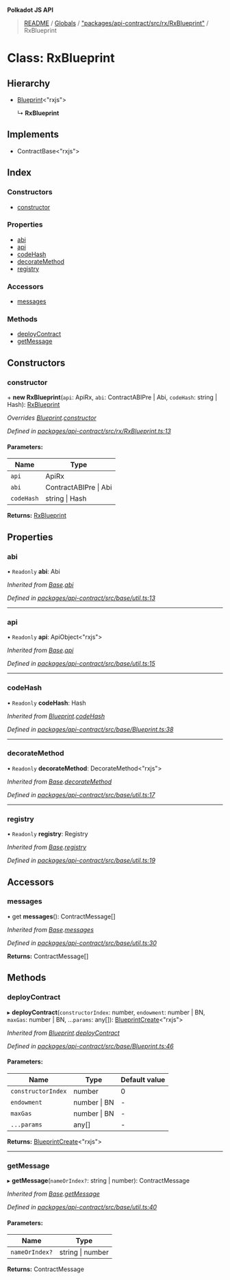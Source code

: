 **Polkadot JS API**

> [README](../README.md) / [Globals](../globals.md) / ["packages/api-contract/src/rx/RxBlueprint"](../modules/_packages_api_contract_src_rx_rxblueprint_.md) / RxBlueprint

# Class: RxBlueprint

## Hierarchy

* [Blueprint](_packages_api_contract_src_base_blueprint_.blueprint.md)\<\"rxjs\">

  ↳ **RxBlueprint**

## Implements

* ContractBase\<\"rxjs\">

## Index

### Constructors

* [constructor](_packages_api_contract_src_rx_rxblueprint_.rxblueprint.md#constructor)

### Properties

* [abi](_packages_api_contract_src_rx_rxblueprint_.rxblueprint.md#abi)
* [api](_packages_api_contract_src_rx_rxblueprint_.rxblueprint.md#api)
* [codeHash](_packages_api_contract_src_rx_rxblueprint_.rxblueprint.md#codehash)
* [decorateMethod](_packages_api_contract_src_rx_rxblueprint_.rxblueprint.md#decoratemethod)
* [registry](_packages_api_contract_src_rx_rxblueprint_.rxblueprint.md#registry)

### Accessors

* [messages](_packages_api_contract_src_rx_rxblueprint_.rxblueprint.md#messages)

### Methods

* [deployContract](_packages_api_contract_src_rx_rxblueprint_.rxblueprint.md#deploycontract)
* [getMessage](_packages_api_contract_src_rx_rxblueprint_.rxblueprint.md#getmessage)

## Constructors

### constructor

\+ **new RxBlueprint**(`api`: ApiRx, `abi`: ContractABIPre \| Abi, `codeHash`: string \| Hash): [RxBlueprint](_packages_api_contract_src_rx_rxblueprint_.rxblueprint.md)

*Overrides [Blueprint](_packages_api_contract_src_base_blueprint_.blueprint.md).[constructor](_packages_api_contract_src_base_blueprint_.blueprint.md#constructor)*

*Defined in [packages/api-contract/src/rx/RxBlueprint.ts:13](https://github.com/polkadot-js/api/blob/7af915185/packages/api-contract/src/rx/RxBlueprint.ts#L13)*

#### Parameters:

Name | Type |
------ | ------ |
`api` | ApiRx |
`abi` | ContractABIPre \| Abi |
`codeHash` | string \| Hash |

**Returns:** [RxBlueprint](_packages_api_contract_src_rx_rxblueprint_.rxblueprint.md)

## Properties

### abi

• `Readonly` **abi**: Abi

*Inherited from [Base](_packages_api_contract_src_base_util_.base.md).[abi](_packages_api_contract_src_base_util_.base.md#abi)*

*Defined in [packages/api-contract/src/base/util.ts:13](https://github.com/polkadot-js/api/blob/7af915185/packages/api-contract/src/base/util.ts#L13)*

___

### api

• `Readonly` **api**: ApiObject\<\"rxjs\">

*Inherited from [Base](_packages_api_contract_src_base_util_.base.md).[api](_packages_api_contract_src_base_util_.base.md#api)*

*Defined in [packages/api-contract/src/base/util.ts:15](https://github.com/polkadot-js/api/blob/7af915185/packages/api-contract/src/base/util.ts#L15)*

___

### codeHash

• `Readonly` **codeHash**: Hash

*Inherited from [Blueprint](_packages_api_contract_src_base_blueprint_.blueprint.md).[codeHash](_packages_api_contract_src_base_blueprint_.blueprint.md#codehash)*

*Defined in [packages/api-contract/src/base/Blueprint.ts:38](https://github.com/polkadot-js/api/blob/7af915185/packages/api-contract/src/base/Blueprint.ts#L38)*

___

### decorateMethod

• `Readonly` **decorateMethod**: DecorateMethod\<\"rxjs\">

*Inherited from [Base](_packages_api_contract_src_base_util_.base.md).[decorateMethod](_packages_api_contract_src_base_util_.base.md#decoratemethod)*

*Defined in [packages/api-contract/src/base/util.ts:17](https://github.com/polkadot-js/api/blob/7af915185/packages/api-contract/src/base/util.ts#L17)*

___

### registry

• `Readonly` **registry**: Registry

*Inherited from [Base](_packages_api_contract_src_base_util_.base.md).[registry](_packages_api_contract_src_base_util_.base.md#registry)*

*Defined in [packages/api-contract/src/base/util.ts:19](https://github.com/polkadot-js/api/blob/7af915185/packages/api-contract/src/base/util.ts#L19)*

## Accessors

### messages

• get **messages**(): ContractMessage[]

*Inherited from [Base](_packages_api_contract_src_base_util_.base.md).[messages](_packages_api_contract_src_base_util_.base.md#messages)*

*Defined in [packages/api-contract/src/base/util.ts:30](https://github.com/polkadot-js/api/blob/7af915185/packages/api-contract/src/base/util.ts#L30)*

**Returns:** ContractMessage[]

## Methods

### deployContract

▸ **deployContract**(`constructorIndex`: number, `endowment`: number \| BN, `maxGas`: number \| BN, ...`params`: any[]): [BlueprintCreate](../interfaces/_packages_api_contract_src_base_blueprint_.blueprintcreate.md)\<\"rxjs\">

*Inherited from [Blueprint](_packages_api_contract_src_base_blueprint_.blueprint.md).[deployContract](_packages_api_contract_src_base_blueprint_.blueprint.md#deploycontract)*

*Defined in [packages/api-contract/src/base/Blueprint.ts:46](https://github.com/polkadot-js/api/blob/7af915185/packages/api-contract/src/base/Blueprint.ts#L46)*

#### Parameters:

Name | Type | Default value |
------ | ------ | ------ |
`constructorIndex` | number | 0 |
`endowment` | number \| BN | - |
`maxGas` | number \| BN | - |
`...params` | any[] | - |

**Returns:** [BlueprintCreate](../interfaces/_packages_api_contract_src_base_blueprint_.blueprintcreate.md)\<\"rxjs\">

___

### getMessage

▸ **getMessage**(`nameOrIndex?`: string \| number): ContractMessage

*Inherited from [Base](_packages_api_contract_src_base_util_.base.md).[getMessage](_packages_api_contract_src_base_util_.base.md#getmessage)*

*Defined in [packages/api-contract/src/base/util.ts:40](https://github.com/polkadot-js/api/blob/7af915185/packages/api-contract/src/base/util.ts#L40)*

#### Parameters:

Name | Type |
------ | ------ |
`nameOrIndex?` | string \| number |

**Returns:** ContractMessage
